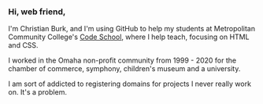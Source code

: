 ### Hi, web friend, 

I'm Christian Burk, and I'm using GitHub to help my students at Metropolitan Community College's [Code School](https://mccneb.edu/codeschool.aspx), where I help teach, focusing on HTML and CSS.

I worked in the Omaha non-profit community from 1999 - 2020 for the chamber of commerce, symphony, children's museum and a university.

I am sort of addicted to registering domains for projects I never really work on. It's a problem.



<!--
**omahane/omahane** is a ✨ _special_ ✨ repository because its `README.md` (this file) appears on your GitHub profile.

Here are some ideas to get you started:

- 🔭 I’m currently working on ...
- 🌱 I’m currently learning ...
- 👯 I’m looking to collaborate on ...
- 🤔 I’m looking for help with ...
- 💬 Ask me about ...
- 📫 How to reach me: ...
- 😄 Pronouns: ...
- ⚡ Fun fact: ...
-->
